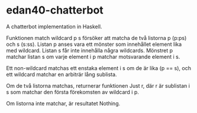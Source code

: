 edan40-chatterbot
=================

A chatterbot implementation in Haskell.


Funktionen match wildcard p s försöker att matcha de två listorna p (p:ps) och s (s:ss). Listan p anses vara ett mönster som innehållet element lika med wildcard. Listan s får inte innehålla några wildcards. Mönstret p matchar listan s om varje element i p matchar motsvarande element i s. 

Ett non-wildcard matchas ett enstaka element i s om de är lika (p == s), och ett wildcard matchar en arbiträr lång sublista. 

Om de två listorna matchas, returnerar funktionen Just r, där r är sublistan i s som matchar den första förekomsten av wildcard i p.

Om listorna inte matchar, är resultatet Nothing.

